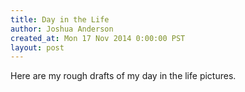 ```yaml
---
title: Day in the Life
author: Joshua Anderson
created_at: Mon 17 Nov 2014 0:00:00 PST
layout: post
---
```


Here are my rough drafts of my day in the life pictures.

<img class="post-image" src="https://s3.amazonaws.com/xatigo/day-in-the-life.jpg" alt="">
